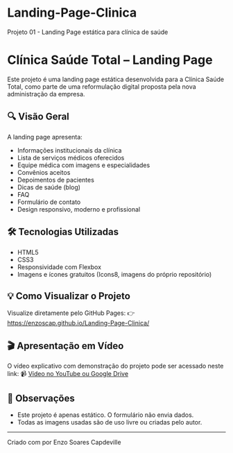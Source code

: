 # Landing-Page-Clinica
Projeto 01 - Landing Page estática para clínica de saúde
# Clínica Saúde Total – Landing Page

Este projeto é uma landing page estática desenvolvida para a Clínica Saúde Total, como parte de uma reformulação digital proposta pela nova administração da empresa.

## 🔍 Visão Geral

A landing page apresenta:
- Informações institucionais da clínica
- Lista de serviços médicos oferecidos
- Equipe médica com imagens e especialidades
- Convênios aceitos
- Depoimentos de pacientes
- Dicas de saúde (blog)
- FAQ
- Formulário de contato
- Design responsivo, moderno e profissional

## 🛠️ Tecnologias Utilizadas

- HTML5
- CSS3
- Responsividade com Flexbox
- Imagens e ícones gratuitos (Icons8, imagens do próprio repositório)

## 💡 Como Visualizar o Projeto
Visualize diretamente pelo GitHub Pages:
👉 https://enzoscap.github.io/Landing-Page-Clinica/

## 🎬 Apresentação em Vídeo

O vídeo explicativo com demonstração do projeto pode ser acessado neste link:
📹 [Vídeo no YouTube ou Google Drive](URL_DO_VIDEO)

## 📌 Observações

- Este projeto é apenas estático. O formulário não envia dados.
- Todas as imagens usadas são de uso livre ou criadas pelo autor.

---

Criado com  por Enzo Soares Capdeville
